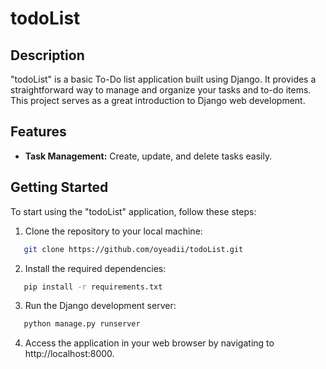 # todoList

## Description

"todoList" is a basic To-Do list application built using Django. It provides a straightforward way to manage and organize your tasks and to-do items. This project serves as a great introduction to Django web development.

## Features

- **Task Management:** Create, update, and delete tasks easily.

## Getting Started

To start using the "todoList" application, follow these steps:

1. Clone the repository to your local machine:
```bash
   git clone https://github.com/oyeadii/todoList.git
```
 
2. Install the required dependencies:
```bash
   pip install -r requirements.txt
```

3. Run the Django development server:
```bash
   python manage.py runserver
```

4. Access the application in your web browser by navigating to http://localhost:8000.
